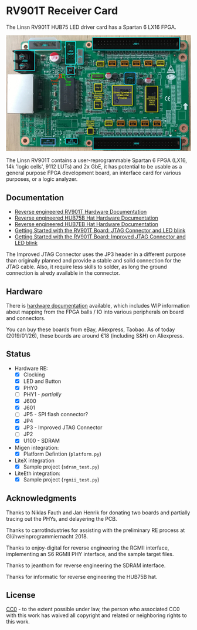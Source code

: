 RV901T Receiver Card
====================

The Linsn RV901T HUB75 LED driver card has a Spartan 6 LX16 FPGA.

![RV901T Front View](./doc/front_annotated.jpg)

The Linsn RV901T contains a user-reprogrammable Spartan 6 FPGA (LX16, 14k 'logic cells', 9112 LUTs) and 2x GbE, it has 
potential to be usable as a general purpose FPGA development board, an interface card for various purposes, 
or a logic analyzer.

Documentation
-------------

* [Reverse engineered RV901T Hardware Documentation](./doc/hardware.md)
* [Reverse engineered HUB75B Hat Hardware Documentation](./doc/hub75b_hat.md)
* [Reverse engineered HUB7EB Hat Hardware Documentation](./doc/hub75e_hat.md)
* [Getting Started with the RV901T Board: JTAG Connector and LED blink](./doc/getting_started/getting_started.md)
* [Getting Started with the RV901T Board: Improved JTAG Connector and LED blink](./doc/getting_started/improved_jtag_getting_started.md)

The Improved JTAG Connector uses the JP3 header in a different purpose than
originally planned and provide a stable and solid connection for the JTAG cable.
Also, it require less skills to solder, as long the ground connection is
alredy available in the connector.

Hardware
--------

There is [hardware documentation](./doc/hardware.md) available, which includes WIP information about mapping from the FPGA balls / IO 
into various peripherals on board and connectors.

You can buy these boards from eBay, Aliexpress, Taobao. As of today (2019/01/26), these boards are around €18 
(including S&H) on Aliexpress.

Status
------

 - Hardware RE:
   - [X] Clocking
   - [X] LED and Button
   - [X] PHY0
   - [ ] PHY1 - *partially*
   - [X] J600
   - [X] J601
   - [ ] JP5 - SPI flash connector?
   - [X] JP4
   - [X] JP3 - Improved JTAG Connector
   - [ ] JP2
   - [X] U100 - SDRAM
 - Migen integration:
   - [X] Platform Defintion (`platform.py`)
 - LiteX integration
   - [X] Sample project (`sdram_test.py`)
 - LiteEth integration:
   - [X] Sample project (`rgmii_test.py`)

Acknowledgments
---------------

Thanks to Niklas Fauth and Jan Henrik for donating two boards and partially tracing out the PHYs, and delayering the PCB.

Thanks to carrotIndustries for assisting with the preliminary RE process at Glühweinprogrammiernacht 2018.

Thanks to enjoy-digital for reverse engineering the RGMII interface, implementing an S6 RGMII PHY interface, and the sample target files.

Thanks to jeanthom for reverse engineering the SDRAM interface.

Thanks for informatic for reverse engineering the HUB75B hat.

License
-------

[CC0](http://creativecommons.org/publicdomain/zero/1.0/") - to the extent possible under law, the person who associated CC0 with this 
work has waived all copyright and related or neighboring rights to this work.

